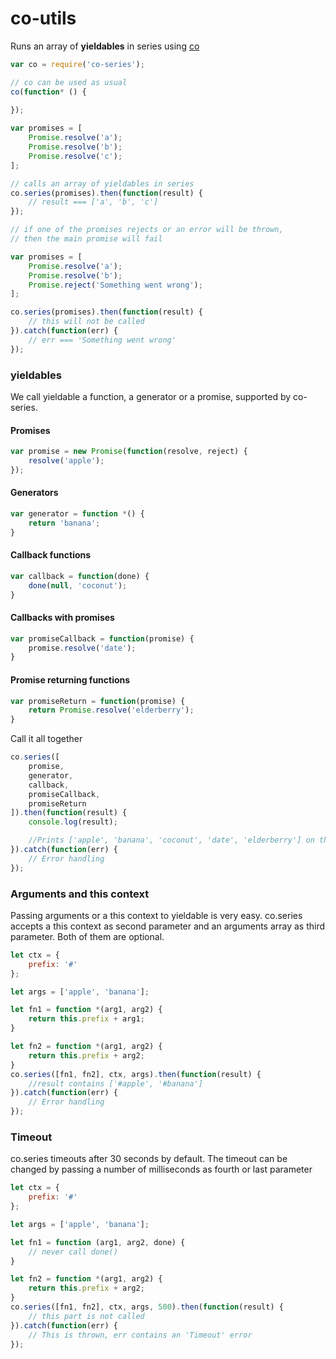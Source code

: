 
# co-utils

Runs an array of **yieldables** in series using [co](https://github.com/tj/co) 

```js
var co = require('co-series');

// co can be used as usual
co(function* () {
    
});

var promises = [
    Promise.resolve('a');
    Promise.resolve('b');
    Promise.resolve('c');
];

// calls an array of yieldables in series
co.series(promises).then(function(result) {
    // result === ['a', 'b', 'c']
});

// if one of the promises rejects or an error will be thrown,
// then the main promise will fail

var promises = [
    Promise.resolve('a');
    Promise.resolve('b');
    Promise.reject('Something went wrong');
];

co.series(promises).then(function(result) {
    // this will not be called
}).catch(function(err) {
    // err === 'Something went wrong'
});

```

### yieldables

We call yieldable a function,  a generator or a promise, supported by co-series.

#### Promises

```js
var promise = new Promise(function(resolve, reject) {
    resolve('apple');
});
```

#### Generators

```js
var generator = function *() {
    return 'banana';
}
```

#### Callback functions

```js
var callback = function(done) {
    done(null, 'coconut');
}
```

#### Callbacks with promises

```js
var promiseCallback = function(promise) {
    promise.resolve('date');
}
```

#### Promise returning functions

```js
var promiseReturn = function(promise) {
    return Promise.resolve('elderberry');
}
```


Call it all together

```js
co.series([
    promise,
    generator,
    callback,
    promiseCallback,
    promiseReturn
]).then(function(result) {
    console.log(result);

    //Prints ['apple', 'banana', 'coconut', 'date', 'elderberry'] on the screen
}).catch(function(err) {
    // Error handling
});
```

### Arguments and this context

Passing arguments or a this context to yieldable is very easy.
co.series accepts a this context as second parameter and an arguments array as third parameter.
Both of them are optional.

```js
let ctx = {
    prefix: '#'
};

let args = ['apple', 'banana'];

let fn1 = function *(arg1, arg2) {
    return this.prefix + arg1;
}

let fn2 = function *(arg1, arg2) {
    return this.prefix + arg2;
}
co.series([fn1, fn2], ctx, args).then(function(result) {
    //result contains ['#apple', '#banana']
}).catch(function(err) {
    // Error handling
});
```

### Timeout

co.series timeouts after 30 seconds by default.
The timeout can be changed by passing a number of milliseconds as fourth or last parameter

```js
let ctx = {
    prefix: '#'
};

let args = ['apple', 'banana'];

let fn1 = function (arg1, arg2, done) {
    // never call done()
}

let fn2 = function *(arg1, arg2) {
    return this.prefix + arg2;
}
co.series([fn1, fn2], ctx, args, 500).then(function(result) {
    // this part is not called
}).catch(function(err) {
    // This is thrown, err contains an 'Timeout' error
});

```
